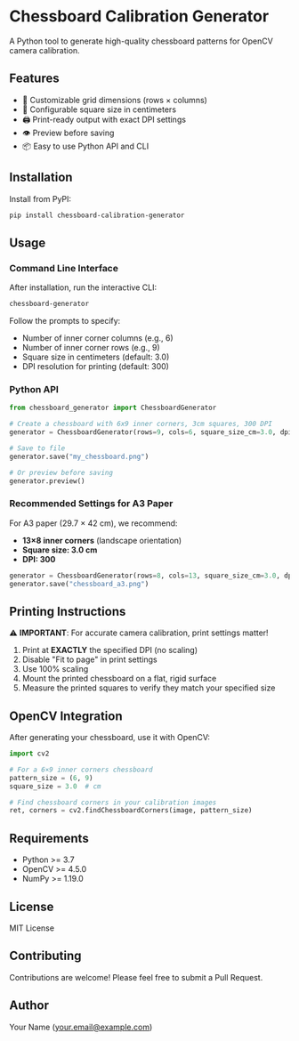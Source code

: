 # Chessboard Calibration Generator

A Python tool to generate high-quality chessboard patterns for OpenCV camera calibration.

## Features

- 🎯 Customizable grid dimensions (rows × columns)
- 📏 Configurable square size in centimeters
- 🖨️ Print-ready output with exact DPI settings
- 👁️ Preview before saving
- 📦 Easy to use Python API and CLI

## Installation

Install from PyPI:

```bash
pip install chessboard-calibration-generator
```

## Usage

### Command Line Interface

After installation, run the interactive CLI:

```bash
chessboard-generator
```

Follow the prompts to specify:
- Number of inner corner columns (e.g., 6)
- Number of inner corner rows (e.g., 9)
- Square size in centimeters (default: 3.0)
- DPI resolution for printing (default: 300)

### Python API

```python
from chessboard_generator import ChessboardGenerator

# Create a chessboard with 6x9 inner corners, 3cm squares, 300 DPI
generator = ChessboardGenerator(rows=9, cols=6, square_size_cm=3.0, dpi=300)

# Save to file
generator.save("my_chessboard.png")

# Or preview before saving
generator.preview()
```

### Recommended Settings for A3 Paper

For A3 paper (29.7 × 42 cm), we recommend:

- **13×8 inner corners** (landscape orientation)
- **Square size: 3.0 cm**
- **DPI: 300**

```python
generator = ChessboardGenerator(rows=8, cols=13, square_size_cm=3.0, dpi=300)
generator.save("chessboard_a3.png")
```

## Printing Instructions

⚠️ **IMPORTANT**: For accurate camera calibration, print settings matter!

1. Print at **EXACTLY** the specified DPI (no scaling)
2. Disable "Fit to page" in print settings
3. Use 100% scaling
4. Mount the printed chessboard on a flat, rigid surface
5. Measure the printed squares to verify they match your specified size

## OpenCV Integration

After generating your chessboard, use it with OpenCV:

```python
import cv2

# For a 6×9 inner corners chessboard
pattern_size = (6, 9)
square_size = 3.0  # cm

# Find chessboard corners in your calibration images
ret, corners = cv2.findChessboardCorners(image, pattern_size)
```

## Requirements

- Python >= 3.7
- OpenCV >= 4.5.0
- NumPy >= 1.19.0

## License

MIT License

## Contributing

Contributions are welcome! Please feel free to submit a Pull Request.

## Author

Your Name (your.email@example.com)
